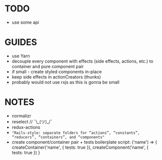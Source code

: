 # TODO
- use some api

# GUIDES
- use Yarn
- decouple every component with effects (side effects, actions, etc.) to container and pure component pair
- if small - create styled components in-place
- keep side effects in actionCreators (thunks)
- probably would not use rxjs as this is gonna be small

# NOTES
- normalizr
- reselect // ¯\\\_(ツ)\_/¯
- redux-actions
- `"Rails-style: separate folders for “actions”, “constants”, “reducers”, “containers”, and “components"`
- create component/container pair + tests boilerplate script: ('name') => { createContainer('name', { tests: true }), createComponent('name', { tests: true }) }
